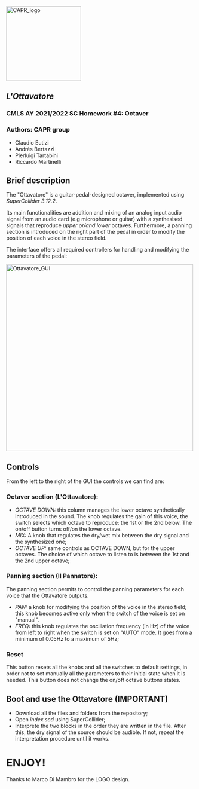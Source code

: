 <img src="https://user-images.githubusercontent.com/51057211/161530347-4b2d75ca-afb4-47c4-8ff0-2747e66e303a.png" alt="CAPR_logo" width="200"/>

## *L'Ottavatore*
### CMLS AY 2021/2022 SC Homework #4: Octaver 
### Authors: CAPR group
* Claudio Eutizi
* Andrés Bertazzi 
* Pierluigi Tartabini 
* Riccardo Martinelli

## Brief description
The "Ottavatore" is a guitar-pedal-designed octaver, implemented using *SuperCollider 3.12.2*. 

Its main functionalities are addition and mixing of an analog input audio signal from an audio card (e.g microphone or guitar) with a synthesised signals that reproduce *upper or/and lower* octaves. Furthermore, a panning section is introduced on the right part of the pedal in order to modify the position of each voice in the stereo field.

The interface offers all required controllers for handling and modifying the parameters of the pedal:

<img src="https://user-images.githubusercontent.com/51057211/161530307-79b33a7f-5610-4a68-9090-99dc7ed39527.png" alt="Ottavatore_GUI" width="500" align = "top"/>

## Controls
From the left to the right of the GUI the controls we can find are:
### Octaver section (L'Ottavatore):
* *OCTAVE DOWN:* this column manages the lower octave synthetically introduced in the sound. The knob regulates the gain of this voice, the switch selects which octave to reproduce: the 1st or the 2nd below. The on/off button turns off/on the lower octave.
* *MIX:* A knob that regulates the dry/wet mix between the dry signal and the synthesized one;
* *OCTAVE UP:* same controls as OCTAVE DOWN, but for the upper octaves. The choice of which octave to listen to is between the 1st and the 2nd upper octave;

### Panning section (Il Pannatore):
The panning section permits to control the panning parameters for each voice that the Ottavatore outputs.
* *PAN:* a knob for modifying the position of the voice in the stereo field; this knob becomes active only when the switch of the voice is set on "manual".
* *FREQ:* this knob regulates the oscillation frequency (in Hz) of the voice from left to right when the switch is set on "AUTO" mode. It goes from a minimum of 0.05Hz to a maximum of 5Hz;
### Reset
This button resets all the knobs and all the switches to default settings, in order not to set manually all the parameters to their initial state when it is needed. This button does not change the on/off octave buttons states.

## Boot and use the Ottavatore (IMPORTANT)
* Download all the files and folders from the repository;
* Open *index.scd* using SuperCollider;
* Interprete the two blocks in the order they are written in the file. After this, the dry signal of the source should be audible. If not, repeat the interpretation procedure until it works.

# ENJOY!

Thanks to Marco Di Mambro for the LOGO design.
